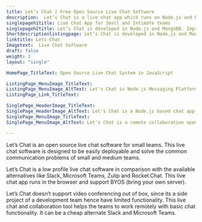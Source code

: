 ```yaml
---
title: Let’s Chat | Free Open Source Live Chat Software
description:  Let’s Chat is a live chat app which runs on Node.js and MongoDB. It’s a software designed for small and intimate teams.
singlepageh1title: Live Chat App for Small and Intimate teams
singlepageh2title: Let’s Chat is developed in Node.js and MongoDB. Improve remote collaboration with this open source software
Shortdescriptionlistingpage: Let’s Chat is developed in Node.js and MongoDB. Improve remote collaboration with this open source software
linktitle: Lets-Chat
Imagetext:  Live Chat Software 
draft: false
weight: 3
layout: "single"

HomePage_TitleText: Open Source Live Chat System in JavaScript

ListingPage_MenuImage_TitleText: 
ListingPage_MenuImage_AltText: Let's Chat is Node.js Messaging Platform
ListingPage_Link_TitleText: 

SinglePage_HeaderImage_TitleText: 
SinglePage_HeaderImage_AltText: Let's Chat is a Node.js based chat app
SinglePage_MenuImage_TitleText: 
SinglePage_MenuImage_AltText: Let's Chat is a remote collaboration open source software

---
```


Let’s Chat is an open source live chat software for small teams. This live chat software is designed to be easily deployable and solve the common communication problems of small and medium teams.

Let’s Chat is a low profile live chat software in comparison with the available alternatives like Slack, Microsoft Teams, Zulip and Rocket.Chat. This live chat app runs in the browser and support BYOS (bring your own server).

Let’s Chat doesn’t support video conferencing out of box, since its a side project of a development team hence have limited functionality. This live chat and collaboration tool helps the teams to work remotely with basic chat functionality. It can be a cheap alternate Slack and Microsoft Teams.